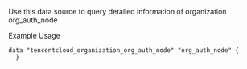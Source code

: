 Use this data source to query detailed information of organization org_auth_node

Example Usage

```hcl
data "tencentcloud_organization_org_auth_node" "org_auth_node" {
  }
```